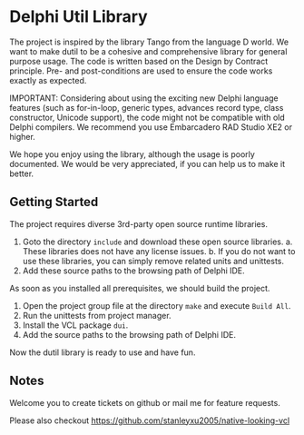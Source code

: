 # Delphi Util Library #

The project is inspired by the library Tango from the language D world. We want
to make dutil to be a cohesive and comprehensive library for general purpose 
usage. The code is written based on the Design by Contract principle. Pre- and 
post-conditions are used to ensure the code works exactly as expected.

IMPORTANT: Considering about using the exciting new Delphi language features 
(such as for-in-loop, generic types, advances record type, class constructor, 
Unicode support), the code might not be compatible with old Delphi compilers. 
We recommend you use Embarcadero RAD Studio XE2 or higher.

We hope you enjoy using the library, although the usage is poorly documented. 
We would be very appreciated, if you can help us to make it better.

## Getting Started ##

The project requires diverse 3rd-party open source runtime libraries.

1. Goto the directory `include` and download these open source libraries. 
   a. These libraries does not have any license issues. 
   b. If you do not want to use these libraries, you can simply remove related 
      units and unittests.
2. Add these source paths to the browsing path of Delphi IDE. 

As soon as you installed all prerequisites, we should build the project. 

1. Open the project group file at the directory `make` and execute `Build All`. 
2. Run the unittests from project manager.
3. Install the VCL package `dui`.
4. Add the source paths to the browsing path of Delphi IDE. 

Now the dutil library is ready to use and have fun.

## Notes ##

Welcome you to create tickets on github or mail me for feature requests.

Please also checkout https://github.com/stanleyxu2005/native-looking-vcl